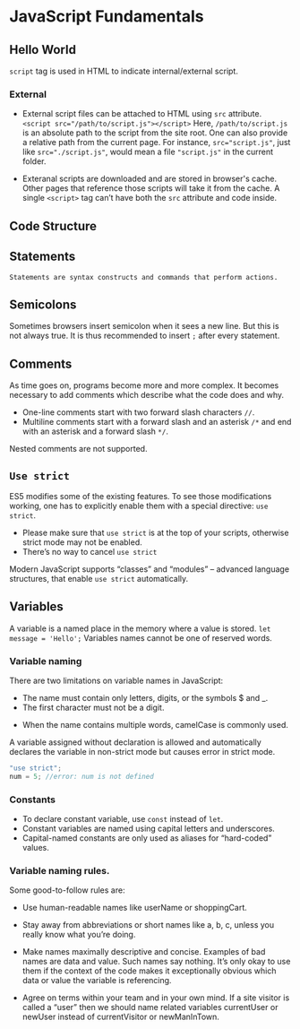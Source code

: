 # JavaScript Fundamentals

## Hello World

`script` tag is used in HTML to indicate internal/external script.

### External

- External script files can be attached to HTML using `src` attribute.
  `<script src="/path/to/script.js"></script>`
  Here, `/path/to/script.js` is an absolute path to the script from the site root. One can also provide a relative path from the current page. For instance, `src="script.js"`, just like `src="./script.js"`, would mean a file `"script.js"` in the current folder.

- Exteranal scripts are downloaded and are stored in browser's cache. Other pages that reference those scripts will take it from the cache.
  A single `<script>` tag can’t have both the `src` attribute and code inside.

## Code Structure

## Statements

    Statements are syntax constructs and commands that perform actions.

## Semicolons

Sometimes browsers insert semicolon when it sees a new line. But this is not always true. It is thus recommended to insert `;` after every statement.

## Comments

As time goes on, programs become more and more complex. It becomes necessary to add comments which describe what the code does and why.

- One-line comments start with two forward slash characters `//`.
- Multiline comments start with a forward slash and an asterisk `/*` and end with an asterisk and a forward slash `*/`.

Nested comments are not supported.

## `Use strict`

ES5 modifies some of the existing features. To see those modifications working, one has to explicitly enable them with a special directive: `use strict`.

- Please make sure that `use strict` is at the top of your scripts, otherwise strict mode may not be enabled.
- There’s no way to cancel `use strict`

Modern JavaScript supports “classes” and “modules” – advanced language structures, that enable `use strict` automatically.

## Variables

A variable is a named place in the memory where a value is stored. `let message = 'Hello';` Variables names cannot be one of reserved words.

### Variable naming

There are two limitations on variable names in JavaScript:

- The name must contain only letters, digits, or the symbols $ and \_.
- The first character must not be a digit.

* When the name contains multiple words, camelCase is commonly used.

A variable assigned without declaration is allowed and automatically declares the variable in non-strict mode but causes error in strict mode.

```javascript
"use strict";
num = 5; //error: num is not defined
```

### Constants

- To declare constant variable, use `const` instead of `let`.
- Constant variables are named using capital letters and underscores.
- Capital-named constants are only used as aliases for “hard-coded” values.

### Variable naming rules.

Some good-to-follow rules are:

- Use human-readable names like userName or shoppingCart.
- Stay away from abbreviations or short names like a, b, c, unless you really know what you’re doing.

- Make names maximally descriptive and concise. Examples of bad names are data and value. Such names say nothing. It’s only okay to use them if the context of the code makes it exceptionally obvious which data or value the variable is referencing.

- Agree on terms within your team and in your own mind. If a site visitor is called a “user” then we should name related variables currentUser or newUser instead of currentVisitor or newManInTown.
